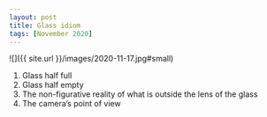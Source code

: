 ```yaml
---
layout: post
title: Glass idiom
tags: [November 2020]
---
```


![]({{ site.url }}/images/2020-11-17.jpg#small)

1. Glass half full
2. Glass half empty
3. The non-figurative reality of what is outside the lens of the glass
4. The camera’s point of view